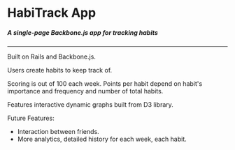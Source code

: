 # HabiTrack App
##### A single-page Backbone.js app for tracking habits
------

Built on Rails and Backbone.js.

Users create habits to keep track of. 

Scoring is out of 100 each week. Points per habit depend on habit's importance and frequency and number of total habits. 

Features interactive dynamic graphs built from D3 library.

Future Features:
- Interaction between friends.
- More analytics, detailed history for each week, each habit.



